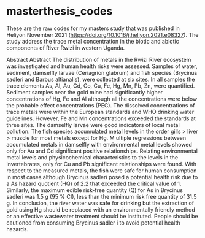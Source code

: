 # masterthesis_codes
These are the raw codes for my masters study that was published in Heliyon November 2021 (https://doi.org/10.1016/j.heliyon.2021.e08327). 
The study address the trace metal concentration in the biotic and abiotic components of River Rwizi in western Uganda.

Abstract
Abstract
The distribution of metals in the Rwizi River ecosystem was investigated and human health risks were assessed. 
Samples of water, sediment, damselfly larvae (Ceriagrion glabrum) and fish species (Brycinus sadleri and Barbus altianalis),
were collected at six sites. In all samples the trace elements As, Al, Au, Cd, Co, Cu, Fe, Hg, Mn, Pb, Zn, were quantified. 
Sediment samples near the gold mine had significantly higher concentrations of Hg, Fe and Al although all the concentrations 
were below the probable effect concentrations (PEC). The dissolved concentrations of trace metals were within the European 
standards and WHO drinking water guidelines. However, Fe and Mn concentrations exceeded the standards at three sites. 
The damselfly larvae were good indicators of local metal pollution. 
The fish species accumulated metal levels in the order gills > liver > muscle for most metals except for Hg. M
ultiple regressions between accumulated metals in damselfly with environmental metal levels showed only 
for Au and Cd significant positive relationships. Relating environmental metal levels and 
physicochemical characteristics to the levels in the invertebrates, only for Cu and Pb 
significant relationships were found. With respect to the measured metals, the fish were safe 
for human consumption in most cases although Brycinus sadleri posed a potential health risk due 
to a As hazard quotient (HQ) of 2.2 that exceeded the critical value of 1. 
Similarly, the maximum edible risk-free quantity (Q) for As in Brycinus sadleri was 1.5 g (95 % CI), 
less than the minimum risk free quantity of 31.5 g. In conclusion, the river water was safe for drinking 
but the extraction of gold using Hg should be replaced with an environmentally friendly method
or an effective wastewater treatment should be instituted. People should be cautioned from 
consuming Brycinus sadler i to avoid potential health hazards.
